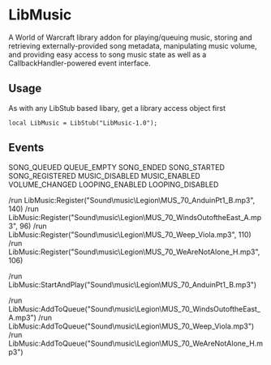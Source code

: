 # LibMusic
A World of Warcraft library addon for playing/queuing music, storing and retrieving externally-provided song metadata, manipulating music volume, and providing easy access to song music state as well as a CallbackHandler-powered event interface.


## Usage
As with any LibStub based libary, get a library access object first

`local LibMusic = LibStub("LibMusic-1.0");`


## Events
SONG_QUEUED
QUEUE_EMPTY
SONG_ENDED
SONG_STARTED
SONG_REGISTERED
MUSIC_DISABLED
MUSIC_ENABLED
VOLUME_CHANGED
LOOPING_ENABLED
LOOPING_DISABLED






/run LibMusic:Register("Sound\\music\\Legion\\MUS_70_AnduinPt1_B.mp3", 140)
/run LibMusic:Register("Sound\\music\\Legion\\MUS_70_WindsOutoftheEast_A.mp3", 96)
/run LibMusic:Register("Sound\\music\\Legion\\MUS_70_Weep_Viola.mp3", 110)
/run LibMusic:Register("Sound\\music\\Legion\\MUS_70_WeAreNotAlone_H.mp3", 106)

/run LibMusic:StartAndPlay("Sound\\music\\Legion\\MUS_70_AnduinPt1_B.mp3")

/run LibMusic:AddToQueue("Sound\\music\\Legion\\MUS_70_WindsOutoftheEast_A.mp3")
/run LibMusic:AddToQueue("Sound\\music\\Legion\\MUS_70_Weep_Viola.mp3")
/run LibMusic:AddToQueue("Sound\\music\\Legion\\MUS_70_WeAreNotAlone_H.mp3")